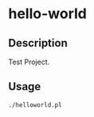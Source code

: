 hello-world
======================

Description
------------
Test Project.

Usage
------------
    ./helloworld.pl